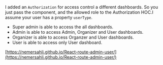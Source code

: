 I added an `Authorization` for access control a different dashboards. So you just pass the component, and the allowed role to the Authorization HOC.I assume your user has a property `userType`.

- Super admin is able to access the all dashboards.
- Admin is able to access Admin, Organizer and User dashboards.
- Organizer is able to access Organzer and User dashboards.
- User is able to access only User dashboard.

[https://nemersahli.github.io/React-route-admin-user/](https://nemersahli.github.io/React-route-admin-user/)
